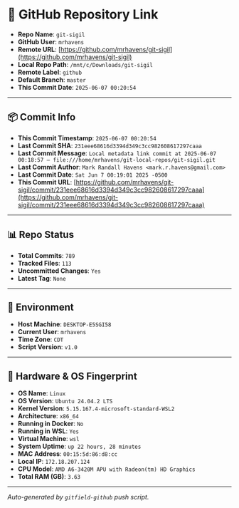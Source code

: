 # 🔗 GitHub Repository Link

- **Repo Name**: `git-sigil`
- **GitHub User**: `mrhavens`
- **Remote URL**: [https://github.com/mrhavens/git-sigil](https://github.com/mrhavens/git-sigil)
- **Local Repo Path**: `/mnt/c/Downloads/git-sigil`
- **Remote Label**: `github`
- **Default Branch**: `master`
- **This Commit Date**: `2025-06-07 00:20:54`

---

## 📦 Commit Info

- **This Commit Timestamp**: `2025-06-07 00:20:54`
- **Last Commit SHA**: `231eee68616d3394d349c3cc982608617297caaa`
- **Last Commit Message**: `Local metadata link commit at 2025-06-07 00:18:57 — file:///home/mrhavens/git-local-repos/git-sigil.git`
- **Last Commit Author**: `Mark Randall Havens <mark.r.havens@gmail.com>`
- **Last Commit Date**: `Sat Jun 7 00:19:01 2025 -0500`
- **This Commit URL**: [https://github.com/mrhavens/git-sigil/commit/231eee68616d3394d349c3cc982608617297caaa](https://github.com/mrhavens/git-sigil/commit/231eee68616d3394d349c3cc982608617297caaa)

---

## 📊 Repo Status

- **Total Commits**: `789`
- **Tracked Files**: `113`
- **Uncommitted Changes**: `Yes`
- **Latest Tag**: `None`

---

## 🧭 Environment

- **Host Machine**: `DESKTOP-E5SGI58`
- **Current User**: `mrhavens`
- **Time Zone**: `CDT`
- **Script Version**: `v1.0`

---

## 🧬 Hardware & OS Fingerprint

- **OS Name**: `Linux`
- **OS Version**: `Ubuntu 24.04.2 LTS`
- **Kernel Version**: `5.15.167.4-microsoft-standard-WSL2`
- **Architecture**: `x86_64`
- **Running in Docker**: `No`
- **Running in WSL**: `Yes`
- **Virtual Machine**: `wsl`
- **System Uptime**: `up 22 hours, 28 minutes`
- **MAC Address**: `00:15:5d:86:d8:cc`
- **Local IP**: `172.18.207.124`
- **CPU Model**: `AMD A6-3420M APU with Radeon(tm) HD Graphics`
- **Total RAM (GB)**: `3.63`

---

_Auto-generated by `gitfield-github` push script._
